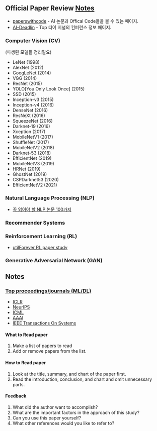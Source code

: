 ## Official Paper Review [Notes](#notes)
- [paperswithcode](https://paperswithcode.com/methods) - AI 논문과 Offical Code들을 볼 수 있는 페이지.
- [AI-Deadlin](https://aideadlin.es/?sub=ML,CV,CG,NLP,RO,SP,DM) - Top 티어 저널의 컨퍼런스 정보 페이지.

### Computer Vision (CV)
(파생된 모델들 정리필요)
- LeNet (1998)
- AlexNet (2012)
- GoogLeNet (2014)
- VGG (2014)
- ResNet (2015)
 - YOLO[You Only Look Once] (2015)
 - SSD (2015)
- Inception-v3 (2015)
- Inception-v4 (2016)
- DenseNet (2016)
- ResNeXt (2016)
- SqueezeNet (2016)
- Darknet-19 (2016)
- Xception (2017)
- MobileNetV1 (2017)
- ShuffleNet (2017)
- MobileNetV2 (2018)
- Darknet-53 (2018)
- EfficientNet (2019)
- MobileNetV3 (2019)
- HRNet (2019)
- GhostNet (2019)
- CSPDarknet53 (2020)
- EfficientNetV2 (2021)
### Natural Language Processing (NLP)
- [꼭 읽어야 할 NLP 논문 100가지](https://github.com/mhagiwara/100-nlp-papers)
### Recommender Systems

### Reinforcement Learning (RL)
- [utilForever RL paper study](https://github.com/utilForever/rl-paper-study)
### Generative Adversarial Network (GAN)


## Notes
### [Top proceedings/journals (ML/DL)](https://scholar.google.com.sg/citations?view_op=top_venues&hl=en&vq=eng_artificialintelligence)
- [ICLR](https://iclr.cc/) 
- [NeurIPS](https://nips.cc/)  
- [ICML](https://icml.cc/)
- [AAAI](https://www.aaai.org/)
- [IEEE Transactions On Systems](https://ieeexplore.ieee.org/xpl/RecentIssue.jsp?punumber=3477)

#### What to Read paper
1. Make a list of papers to read
2. Add or remove papers from the list.

#### How to Read paper
1. Look at the title, summary, and chart of the paper first.
2. Read the introduction, conclusion, and chart and omit unnecessary parts.

#### Feedback
1. What did the author want to accomplish?
2. What are the important factors in the approach of this study?
3. Can you use this paper yourself? 
4. What other references would you like to refer to?
